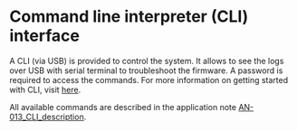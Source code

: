 # Command line interpreter (CLI) interface

A CLI (via USB) is provided to control the system. It allows to see the logs over USB with serial terminal to troubleshoot the firmware. A password is required to access the commands. For more information on getting started with CLI, visit [here](/D-Reference/UsingCLI_R/).

All available commands are described in the application note [AN-013_CLI_description](https://actilitysa.sharepoint.com/:f:/t/aby/Evqx0qp6AQ1OqrI7-2DoIxsB1wKjLBjykfPh2p7Lo8mP7g?e=VrNdaS).